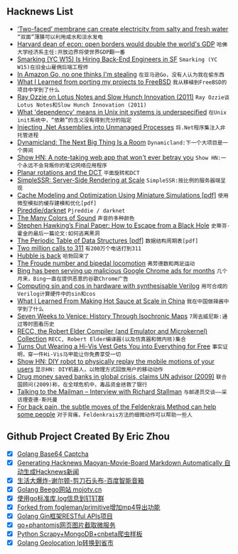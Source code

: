 ## Hacknews List


- [‘Two-faced’ membrane can create electricity from salty and fresh water](http://www.sciencemag.org/news/2018/10/two-faced-membrane-can-create-electricity-nothing-salty-water)  `“双面”薄膜可以利用咸水和淡水发电`
- [Harvard dean of econ: open borders would double the world&#39;s GDP](https://www.cato.org/publications/commentary/forget-wall-already-its-time-us-have-open-borders)  `哈佛大学经济系主任:开放边界将使世界GDP翻一番`
- [Smarking (YC W15) Is Hiring Back-End Engineers in SF](https://www.smarking.com/careers)  `Smarking (YC W15)在旧金山雇佣后端工程师`
- [In Amazon Go, no one thinks I&#39;m stealing](https://www.cnet.com/news/amazon-go-avoid-discrimination-shopping-commentary/)  `在亚马逊Go，没有人认为我在偷东西`
- [What I Learned from porting my projects to FreeBSD](https://github.com/shlomif/what-i-learned-from-porting-to-freebsd)  `我从移植到FreeBSD的项目中学到了什么`
- [Ray Ozzie on Lotus Notes and Slow Hunch Innovation (2011)](https://stevenberlinjohnson.com/ray-ozzie-on-lotus-notes-and-slow-hunch-innovation-5bb8c739111e)  `Ray Ozzie谈Lotus Notes和Slow Hunch Innovation (2011)`
- [What &#39;dependency&#39; means in Unix init systems is underspecified](https://utcc.utoronto.ca/~cks/space/blog/sysadmin/InitDependencyUnclear)  `在Unix init系统中，“依赖”的含义没有得到充分的指定`
- [Injecting .Net Assemblies into Unmanaged Processes](https://movaxbx.ru/2018/10/23/injecting-net-assemblies-into-unmanaged-processes/)  `将.Net程序集注入非托管进程`
- [Dynamicland: The Next Big Thing Is a Room](https://phenomenalworld.org/metaresearch/the-next-big-thing-is-a-room)  `Dynamicland:下一个大项目是一个房间`
- [Show HN: A note-taking web app that won&#39;t ever betray you](https://noteto.me/)  `Show HN:一个永远不会背叛你的笔记网络应用程序`
- [Planar rotations and the DCT](https://fgiesen.wordpress.com/2010/11/05/planar-rotations-and-the-dct/)  `平面旋转和DCT`
- [SimpleSSR: Server-Side Rendering at Scale](https://www.simplessr.org/)  `SimpleSSR:按比例的服务器端呈现`
- [Cache Modeling and Optimization Using Miniature Simulations [pdf]](https://www.usenix.org/system/files/conference/atc17/atc17-waldspurger.pdf)  `使用微型模拟的缓存建模和优化[pdf]`
- [Pjreddie/darknet](https://github.com/pjreddie/darknet)  `Pjreddie / darknet`
- [The Many Colors of Sound](https://www.theatlantic.com/science/archive/2016/02/white-noise-sound-colors/462972/?single_page=true)  `声音的多种颜色`
- [Stephen Hawking’s Final Paper: How to Escape from a Black Hole](https://www.nytimes.com/2018/10/23/science/stephen-hawking-final-paper.html)  `史蒂芬·霍金的最后一篇论文:如何逃离黑洞`
- [The Periodic Table of Data Structures [pdf]](https://stratos.seas.harvard.edu/files/stratos/files/periodictabledatastructures.pdf)  `数据结构周期表[pdf]`
- [Two million calls to 311](http://www.residentmar.io/2017/02/13/311.html)  `有200万个电话打到311`
- [Hubble is back](https://www.nasa.gov/feature/goddard/2018/update-on-the-hubble-space-telescope-safe-mode)  `哈勃回来了`
- [The Froude number and bipedal locomotion](https://paulispace.com/robotics/2018/10/26/froude.html)  `弗劳德数和两足运动`
- [Bing has been serving up malicious Google Chrome ads for months](https://www.forbes.com/sites/jasonevangelho/2018/10/27/stop-using-microsoft-edge-to-download-chrome-unless-you-want-malware/)  `几个月来，Bing一直在提供恶意的谷歌Chrome广告`
- [Computing sin and cos in hardware with synthesisable Verilog](http://kierdavis.com/cordic.html)  `用可合成的Verilog计算硬件中的sin和cos`
- [What I Learned From Making Hot Sauce at Scale in China](https://medium.com/@jingtheory/what-i-learned-from-making-hot-sauce-at-scale-2cbb8ec709ba)  `我在中国做辣酱中学到了什么`
- [Seven Weeks to Venice: History Through Isochronic Maps](https://resobscura.blogspot.com/2018/10/seven-weeks-to-venice-history-through.html)  `7周去威尼斯:通过等时图看历史`
- [RECC, the Robert Elder Compiler (and Emulator and Microkernel) Collection](http://recc.robertelder.org/)  `RECC, Robert Elder编译器(以及仿真器和微内核)集合`
- [Turns Out Wearing a Hi-Vis Vest Gets You into Everything for Free](https://www.vice.com/en_au/article/mgv4gn/chalecos-reflectantes-entrar-gratis)  `事实证明，穿一件Hi-Vis马甲能让你免费享受一切`
- [Show HN: DIY robot to physically replay the mobile motions of your users](https://remotion.cs.brown.edu)  `显示HN: DIY机器人，以物理方式回放用户的移动动作`
- [Drug money saved banks in global crisis, claims UN advisor (2009)](https://www.theguardian.com/global/2009/dec/13/drug-money-banks-saved-un-cfief-claims)  `联合国顾问(2009)称，在全球危机中，毒品资金拯救了银行`
- [Talking to the Mailman – Interview with Richard Stallman](https://newleftreview.org/II/113/richard-stallman-talking-to-the-mailman)  `与邮递员交谈——采访理查德·斯托曼`
- [For back pain, the subtle moves of the Feldenkrais Method can help some people](https://www.washingtonpost.com/national/health-science/a-different-way-to-relieve-years-of-back-pain/2018/09/27/f3e663f4-b505-11e8-a2c5-3187f427e253_story.html)  `对于背痛，Feldenkrais方法的细微动作可以帮助一些人`

## Github Project Created By Eric Zhou

- [x] [Golang Base64 Captcha](https://github.com/mojocn/base64Captcha)
- [x] [Generating Hacknews Maoyan-Movie-Board Markdown Automatically 自动生成Hacknews新闻](https://github.com/dejavuzhou/md-genie)
- [x] [生活大爆炸-谢尔顿-剪刀石头布-百度智能音箱](https://github.com/mojocn/dueros-bang-game)
- [x] [Golang Beego网站 mojotv.cn](https://github.com/mojocn/www.mojotv.cn)
- [x] [使用go标准库,log信息到钉钉群](https://github.com/mojocn/dooger)
- [x] [Forked from fogleman/primitive增加mp4导出功能](https://github.com/mojocn/primitive)
- [x] [Golang Gin框架RESTful APIs项目](https://github.com/JJJJJJJerk/ezier-golang-web-api-framework)
- [x] [go+phantomjs网页图片截取微服务](https://github.com/mojocn/screen_shot)
- [x] [Python Scrapy+MongoDB+cnbeta爬虫样板](https://github.com/mojocn/scrapy_mongodb_boilerplate_cnbeta)
- [x] [Golang Geolocation Ip转换到省市](https://github.com/mojocn/ip2location)
